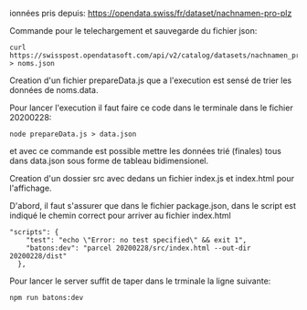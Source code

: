 ionnées pris depuis:
https://opendata.swiss/fr/dataset/nachnamen-pro-plz

Commande pour le telechargement et sauvegarde du fichier json:

```
curl https://swisspost.opendatasoft.com/api/v2/catalog/datasets/nachnamen_proplz/exports/json > noms.json
```

Creation d'un fichier prepareData.js que a l'execution est sensé de trier les données de noms.data.


Pour lancer l'execution il faut faire ce code dans le terminale dans le fichier 20200228:
```
node prepareData.js > data.json
```

et avec ce commande est possible mettre les données trié (finales) tous dans data.json sous forme de tableau bidimensionel.

Creation d'un dossier src avec dedans un fichier index.js et index.html pour l'affichage.

D'abord, il faut s'assurer que dans le fichier package.json, dans le script est indiqué le chemin correct pour arriver au fichier index.html

```
"scripts": {
    "test": "echo \"Error: no test specified\" && exit 1",
    "batons:dev": "parcel 20200228/src/index.html --out-dir 20200228/dist"
  },
```

Pour lancer le server suffit de taper dans le trminale la ligne suivante:

```
npm run batons:dev
```



















